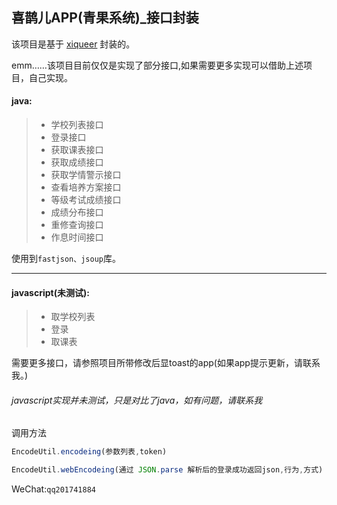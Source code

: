 ## 喜鹊儿APP(青果系统)_接口封装

该项目是基于 [xiqueer](https://gitee.com/GangJust/xiqueer "xiqueer") 封装的。

emm……该项目目前仅仅是实现了部分接口,如果需要更多实现可以借助上述项目，自己实现。

#### java:

> - 学校列表接口
> - 登录接口
> - 获取课表接口
> - 获取成绩接口
> - 获取学情警示接口
> - 查看培养方案接口
> - 等级考试成绩接口
> - 成绩分布接口
> - 重修查询接口
> - 作息时间接口

使用到`fastjson、jsoup`库。

----

#### javascript(未测试):

> - 取学校列表
> - 登录
> - 取课表

需要更多接口，请参照项目所带修改后显toast的app(如果app提示更新，请联系我。)

###### javascript实现并未测试，只是对比了java，如有问题，请联系我

调用方法

```javascript
EncodeUtil.encodeing(参数列表,token)

EncodeUtil.webEncodeing(通过 JSON.parse 解析后的登录成功返回json,行为,方式)
```

WeChat:`qq201741884`